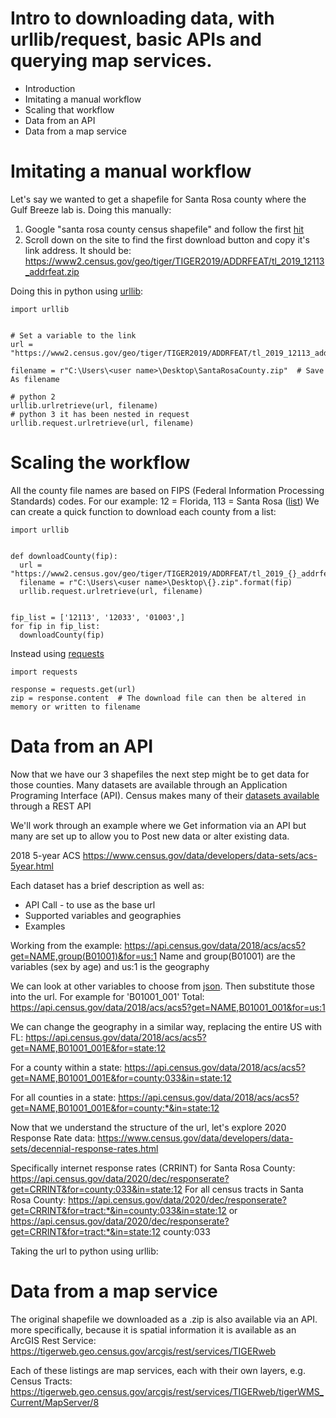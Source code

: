 # Intro to downloading data, with urllib/request, basic APIs and querying map services.
- Introduction
- Imitating a manual workflow
- Scaling that workflow
- Data from an API
- Data from a map service

# Imitating a manual workflow
Let's say we wanted to get a shapefile for Santa Rosa county where the Gulf Breeze lab is. Doing this manually:
  1. Google "santa rosa county census shapefile" and follow the first [hit](https://catalog.data.gov/dataset/tiger-line-shapefile-2019-county-santa-rosa-county-fl-address-range-feature-county-based)
  2. Scroll down on the site to find the first download button and copy it's link address. It should be:
https://www2.census.gov/geo/tiger/TIGER2019/ADDRFEAT/tl_2019_12113_addrfeat.zip
  
Doing this in python using [urllib](https://docs.python.org/3/library/urllib.request.html):
  
    import urllib
    
    
    # Set a variable to the link
    url = "https://www2.census.gov/geo/tiger/TIGER2019/ADDRFEAT/tl_2019_12113_addrfeat.zip"
    
    filename = r"C:\Users\<user name>\Desktop\SantaRosaCounty.zip"  # Save As filename
    
    # python 2
    urllib.urlretrieve(url, filename)
    # python 3 it has been nested in request
    urllib.request.urlretrieve(url, filename)
    
# Scaling the workflow
All the county file names are based on FIPS (Federal Information Processing Standards) codes. For our example: 12 = Florida, 113 = Santa Rosa ([list](https://www.census.gov/prod/techdoc/cbp/cbp95/st-cnty.pdf))
We can create a quick function to download each county from a list:
  
    import urllib
    
    
    def downloadCounty(fip):
      url = "https://www2.census.gov/geo/tiger/TIGER2019/ADDRFEAT/tl_2019_{}_addrfeat.zip".format(fip)
      filename = r"C:\Users\<user name>\Desktop\{}.zip".format(fip)
      urllib.request.urlretrieve(url, filename)
      
    
    fip_list = ['12113', '12033', '01003',]
    for fip in fip_list:
      downloadCounty(fip)
  
Instead using [requests](https://requests.readthedocs.io/en/master/)
  
    import requests
    
    response = requests.get(url)
    zip = response.content  # The download file can then be altered in memory or written to filename
    
# Data from an API
Now that we have our 3 shapefiles the next step might be to get data for those counties. Many datasets are available through an Application Programing Interface (API).
Census makes many of their [datasets available](https://www.census.gov/data/developers/data-sets.html) through a REST API

We'll work through an example where we Get information via an API but many are set up to allow you to Post new data or alter existing data. 

2018 5-year ACS
https://www.census.gov/data/developers/data-sets/acs-5year.html

Each dataset has a brief description as well as:
 - API Call - to use as the base url
 - Supported variables and geographies
 - Examples

Working from the example:
https://api.census.gov/data/2018/acs/acs5?get=NAME,group(B01001)&for=us:1
Name and group(B01001) are the variables (sex by age) and us:1 is the geography

We can look at other variables to choose from [json](https://api.census.gov/data/2018/acs/acs5/variables.json). Then substitute those into the url. For example for 'B01001_001' Total:
https://api.census.gov/data/2018/acs/acs5?get=NAME,B01001_001&for=us:1

We can change the geography in a similar way, replacing the entire US with FL:
https://api.census.gov/data/2018/acs/acs5?get=NAME,B01001_001E&for=state:12

For a county within a state:
https://api.census.gov/data/2018/acs/acs5?get=NAME,B01001_001E&for=county:033&in=state:12

For all counties in a state:
https://api.census.gov/data/2018/acs/acs5?get=NAME,B01001_001E&for=county:*&in=state:12

Now that we understand the structure of the url, let's explore 2020 Response Rate data:
https://www.census.gov/data/developers/data-sets/decennial-response-rates.html

Specifically internet response rates (CRRINT) for Santa Rosa County:
https://api.census.gov/data/2020/dec/responserate?get=CRRINT&for=county:033&in=state:12
For all census tracts in Santa Rosa County:
https://api.census.gov/data/2020/dec/responserate?get=CRRINT&for=tract:*&in=county:033&in=state:12
or
https://api.census.gov/data/2020/dec/responserate?get=CRRINT&for=tract:*&in=state:12 county:033

Taking the url to python using urllib:



# Data from a map service
The original shapefile we downloaded as a .zip is also available via an API. more specifically, because it is spatial information it is available as an ArcGIS Rest Service:
https://tigerweb.geo.census.gov/arcgis/rest/services/TIGERweb

Each of these listings are map services, each with their own layers, e.g. Census Tracts:
https://tigerweb.geo.census.gov/arcgis/rest/services/TIGERweb/tigerWMS_Current/MapServer/8

